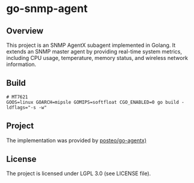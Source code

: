 # go-snmp-agent

## Overview
This project is an SNMP AgentX subagent implemented in Golang. It extends an SNMP master agent by providing real-time system metrics, including CPU usage, temperature, memory status, and wireless network information.

## Build
```azure
# MT7621
GOOS=linux GOARCH=mipsle GOMIPS=softfloat CGO_ENABLED=0 go build -ldflags="-s -w"
```
## Project
The implementation was provided by [posteo/go-agentx)](https://github.com/posteo/go-agentx)

## License
The project is licensed under LGPL 3.0 (see LICENSE file).
